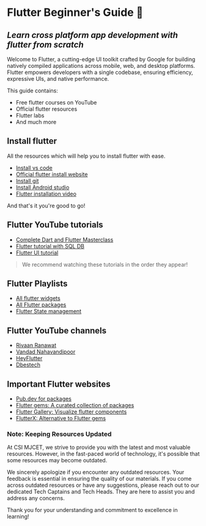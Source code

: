 
# Flutter Beginner's Guide 🚀
## _Learn cross platform app development with flutter from scratch_

Welcome to Flutter, a cutting-edge UI toolkit crafted by Google for building natively compiled applications across mobile, web, and desktop platforms. Flutter empowers developers with a single codebase, ensuring efficiency, expressive UIs, and native performance.

This guide contains:
- Free flutter courses on YouTube
- Official flutter resources
- Flutter labs
- And much more

## Install flutter
All the resources which will help you to install flutter with ease.
- [Install vs code](https://code.visualstudio.com/download)
- [Official flutter install website](https://docs.flutter.dev/get-started/install?gclid=CjwKCAiA9dGqBhAqEiwAmRpTCzg1BT5ocJ1q3O_TbU_wuYy0ORg6ngi7JVLl4GGpy6U81xOnZOv5jRoCsbUQAvD_BwE&gclsrc=aw.ds)
- [Install git](https://git-scm.com/downloads)
- [Install Android studio](https://developer.android.com/studio)
- [Flutter installation video](https://www.youtube.com/watch?v=7b4BoyRHx-c)

And that's it you're good to go!


## Flutter YouTube tutorials

- [Complete Dart and Flutter Masterclass](https://www.youtube.com/watch?v=CzRQ9mnmh44&t=95s)
- [Flutter tutorial with SQL DB](https://www.youtube.com/watch?v=VPvVD8t02U8)
- [Flutter UI tutorial](https://www.youtube.com/watch?v=x4DydJKVvQk&t=1841s)
> We recommend watching these tutorials in the order they appear!

## Flutter Playlists

- [All flutter widgets](https://www.youtube.com/playlist?list=PL1WkZqhlAdC8enpcvzv_uAS9FmHTDOCJ8)
- [All Flutter packages](https://www.youtube.com/playlist?list=PL1WkZqhlAdC9shbzjQao6cdzqB_Wu7Hr4)
- [Flutter State management](https://www.youtube.com/playlist?list=PL6yRaaP0WPkUf-ff1OX99DVSL1cynLHxO)
  
## Flutter YouTube channels

- [Rivaan Ranawat](https://www.youtube.com/@RivaanRanawat)
- [Vandad Nahavandipoor](https://www.youtube.com/@VandadNP)
- [HeyFlutter](https://www.youtube.com/@HeyFlutter)
- [Dbestech](https://www.youtube.com/@dbestech)

## Important Flutter websites

- [Pub.dev for packages](https://pub.dev/)
- [Flutter gems: A curated collection of packages](https://fluttergems.dev/)
- [Flutter Gallery: Visualize flutter components](https://gallery.flutter.dev/#/)
- [FlutterX: Alternative to Flutter gems](https://flutterx.com/)

### Note: Keeping Resources Updated

At CSI MJCET, we strive to provide you with the latest and most valuable resources. However, in the fast-paced world of technology, it's possible that some resources may become outdated.

We sincerely apologize if you encounter any outdated resources. Your feedback is essential in ensuring the quality of our materials. If you come across outdated resources or have any suggestions, please reach out to our dedicated Tech Captains and Tech Heads. They are here to assist you and address any concerns.

Thank you for your understanding and commitment to excellence in learning!

